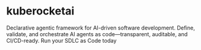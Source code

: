 # kuberocketai
Declarative agentic framework for AI-driven software development. Define, validate, and orchestrate AI agents as code—transparent, auditable, and CI/CD-ready. Run your SDLC as Code today
